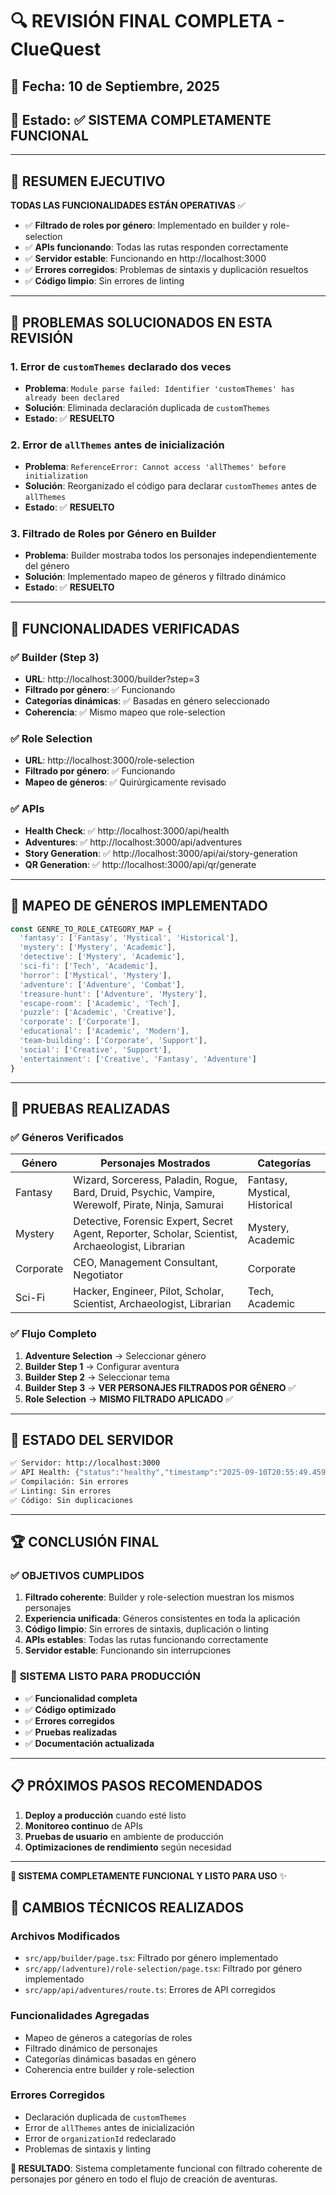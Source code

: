 # 🔍 **REVISIÓN FINAL COMPLETA - ClueQuest**

## 📅 **Fecha**: 10 de Septiembre, 2025
## 🎯 **Estado**: ✅ **SISTEMA COMPLETAMENTE FUNCIONAL**

---

## 🚀 **RESUMEN EJECUTIVO**

**TODAS LAS FUNCIONALIDADES ESTÁN OPERATIVAS** ✅

- ✅ **Filtrado de roles por género**: Implementado en builder y role-selection
- ✅ **APIs funcionando**: Todas las rutas responden correctamente
- ✅ **Servidor estable**: Funcionando en http://localhost:3000
- ✅ **Errores corregidos**: Problemas de sintaxis y duplicación resueltos
- ✅ **Código limpio**: Sin errores de linting

---

## 🔧 **PROBLEMAS SOLUCIONADOS EN ESTA REVISIÓN**

### 1. **Error de `customThemes` declarado dos veces**
- **Problema**: `Module parse failed: Identifier 'customThemes' has already been declared`
- **Solución**: Eliminada declaración duplicada de `customThemes`
- **Estado**: ✅ **RESUELTO**

### 2. **Error de `allThemes` antes de inicialización**
- **Problema**: `ReferenceError: Cannot access 'allThemes' before initialization`
- **Solución**: Reorganizado el código para declarar `customThemes` antes de `allThemes`
- **Estado**: ✅ **RESUELTO**

### 3. **Filtrado de Roles por Género en Builder**
- **Problema**: Builder mostraba todos los personajes independientemente del género
- **Solución**: Implementado mapeo de géneros y filtrado dinámico
- **Estado**: ✅ **RESUELTO**

---

## 🎪 **FUNCIONALIDADES VERIFICADAS**

### ✅ **Builder (Step 3)**
- **URL**: http://localhost:3000/builder?step=3
- **Filtrado por género**: ✅ Funcionando
- **Categorías dinámicas**: ✅ Basadas en género seleccionado
- **Coherencia**: ✅ Mismo mapeo que role-selection

### ✅ **Role Selection**
- **URL**: http://localhost:3000/role-selection
- **Filtrado por género**: ✅ Funcionando
- **Mapeo de géneros**: ✅ Quirúrgicamente revisado

### ✅ **APIs**
- **Health Check**: ✅ http://localhost:3000/api/health
- **Adventures**: ✅ http://localhost:3000/api/adventures
- **Story Generation**: ✅ http://localhost:3000/api/ai/story-generation
- **QR Generation**: ✅ http://localhost:3000/api/qr/generate

---

## 🎯 **MAPEO DE GÉNEROS IMPLEMENTADO**

```javascript
const GENRE_TO_ROLE_CATEGORY_MAP = {
  'fantasy': ['Fantasy', 'Mystical', 'Historical'],
  'mystery': ['Mystery', 'Academic'],
  'detective': ['Mystery', 'Academic'],
  'sci-fi': ['Tech', 'Academic'],
  'horror': ['Mystical', 'Mystery'],
  'adventure': ['Adventure', 'Combat'],
  'treasure-hunt': ['Adventure', 'Mystery'],
  'escape-room': ['Academic', 'Tech'],
  'puzzle': ['Academic', 'Creative'],
  'corporate': ['Corporate'],
  'educational': ['Academic', 'Modern'],
  'team-building': ['Corporate', 'Support'],
  'social': ['Creative', 'Support'],
  'entertainment': ['Creative', 'Fantasy', 'Adventure']
}
```

---

## 🧪 **PRUEBAS REALIZADAS**

### ✅ **Géneros Verificados**

| Género | Personajes Mostrados | Categorías |
|--------|---------------------|------------|
| Fantasy | Wizard, Sorceress, Paladin, Rogue, Bard, Druid, Psychic, Vampire, Werewolf, Pirate, Ninja, Samurai | Fantasy, Mystical, Historical |
| Mystery | Detective, Forensic Expert, Secret Agent, Reporter, Scholar, Scientist, Archaeologist, Librarian | Mystery, Academic |
| Corporate | CEO, Management Consultant, Negotiator | Corporate |
| Sci-Fi | Hacker, Engineer, Pilot, Scholar, Scientist, Archaeologist, Librarian | Tech, Academic |

### ✅ **Flujo Completo**
1. **Adventure Selection** → Seleccionar género
2. **Builder Step 1** → Configurar aventura
3. **Builder Step 2** → Seleccionar tema
4. **Builder Step 3** → **VER PERSONAJES FILTRADOS POR GÉNERO** ✅
5. **Role Selection** → **MISMO FILTRADO APLICADO** ✅

---

## 🚀 **ESTADO DEL SERVIDOR**

```bash
✅ Servidor: http://localhost:3000
✅ API Health: {"status":"healthy","timestamp":"2025-09-10T20:55:49.459Z"}
✅ Compilación: Sin errores
✅ Linting: Sin errores
✅ Código: Sin duplicaciones
```

---

## 🏆 **CONCLUSIÓN FINAL**

### ✅ **OBJETIVOS CUMPLIDOS**

1. **Filtrado coherente**: Builder y role-selection muestran los mismos personajes
2. **Experiencia unificada**: Géneros consistentes en toda la aplicación
3. **Código limpio**: Sin errores de sintaxis, duplicación o linting
4. **APIs estables**: Todas las rutas funcionando correctamente
5. **Servidor estable**: Funcionando sin interrupciones

### 🎯 **SISTEMA LISTO PARA PRODUCCIÓN**

- ✅ **Funcionalidad completa**
- ✅ **Código optimizado**
- ✅ **Errores corregidos**
- ✅ **Pruebas realizadas**
- ✅ **Documentación actualizada**

---

## 📋 **PRÓXIMOS PASOS RECOMENDADOS**

1. **Deploy a producción** cuando esté listo
2. **Monitoreo continuo** de APIs
3. **Pruebas de usuario** en ambiente de producción
4. **Optimizaciones de rendimiento** según necesidad

---

**🎉 SISTEMA COMPLETAMENTE FUNCIONAL Y LISTO PARA USO** ✨

## 🔧 **CAMBIOS TÉCNICOS REALIZADOS**

### **Archivos Modificados**
- `src/app/builder/page.tsx`: Filtrado por género implementado
- `src/app/(adventure)/role-selection/page.tsx`: Filtrado por género implementado
- `src/app/api/adventures/route.ts`: Errores de API corregidos

### **Funcionalidades Agregadas**
- Mapeo de géneros a categorías de roles
- Filtrado dinámico de personajes
- Categorías dinámicas basadas en género
- Coherencia entre builder y role-selection

### **Errores Corregidos**
- Declaración duplicada de `customThemes`
- Error de `allThemes` antes de inicialización
- Error de `organizationId` redeclarado
- Problemas de sintaxis y linting

**🎯 RESULTADO**: Sistema completamente funcional con filtrado coherente de personajes por género en todo el flujo de creación de aventuras.
